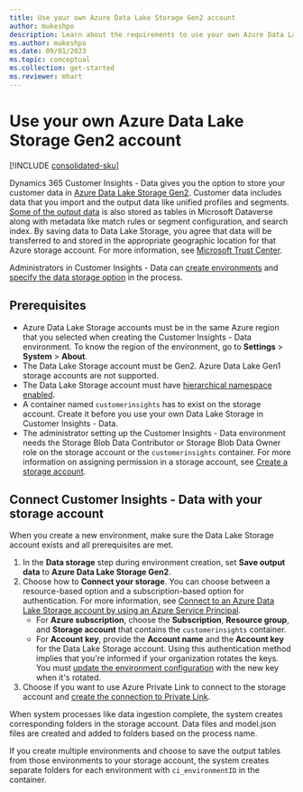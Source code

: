```yaml
---
title: Use your own Azure Data Lake Storage Gen2 account
author: mukeshpo
description: Learn about the requirements to use your own Azure Data Lake Storage account in Customer Insights - Data.
ms.author: mukeshpo
ms.date: 09/01/2023
ms.topic: conceptual
ms.collection: get-started
ms.reviewer: mhart
---
```


# Use your own Azure Data Lake Storage Gen2 account

[!INCLUDE [consolidated-sku](./includes/consolidated-sku.md)]

Dynamics 365 Customer Insights - Data gives you the option to store your customer data in [Azure Data Lake Storage Gen2](/azure/storage/blobs/data-lake-storage-introduction). Customer data includes data that you import and the output data like unified profiles and segments. [Some of the output data](tables.md#customer-insights---data-tables-in-dataverse) is also stored as tables in Microsoft Dataverse along with metadata like match rules or segment configuration, and search index. By saving data to Data Lake Storage, you agree that data will be transferred to and stored in the appropriate geographic location for that Azure storage account. For more information, see [Microsoft Trust Center](https://www.microsoft.com/trust-center).

Administrators in Customer Insights - Data can [create environments](create-environment.md) and [specify the data storage option](create-environment.md#step-2-configure-data-storage) in the process.

## Prerequisites

- Azure Data Lake Storage accounts must be in the same Azure region that you selected when creating the Customer Insights - Data environment. To know the region of the environment, go to **Settings** > **System** > **About**.
- The Data Lake Storage account must be Gen2. Azure Data Lake Gen1 storage accounts are not supported.
- The Data Lake Storage account must have [hierarchical namespace enabled](/azure/storage/blobs/data-lake-storage-namespace).
- A container named `customerinsights` has to exist on the storage account. Create it before you use your own Data Lake Storage in Customer Insights - Data.
- The administrator setting up the Customer Insights - Data environment needs the Storage Blob Data Contributor or Storage Blob Data Owner role on the storage account or the `customerinsights` container. For more information on assigning permission in a storage account, see [Create a storage account](/azure/storage/common/storage-account-create?toc=%2Fazure%2Fstorage%2Fblobs%2Ftoc.json&tabs=azure-portal).

## Connect Customer Insights - Data with your storage account

When you create a new environment, make sure the Data Lake Storage account exists and all prerequisites are met.

1. In the **Data storage** step during environment creation, set **Save output data** to **Azure Data Lake Storage Gen2**.
1. Choose how to **Connect your storage**. You can choose between a resource-based option and a subscription-based option for authentication. For more information, see [Connect to an Azure Data Lake Storage account by using an Azure Service Principal](connect-service-principal.md).
   - For **Azure subscription**, choose the **Subscription**, **Resource group**, and **Storage account** that contains the `customerinsights` container.
   - For **Account key**, provide the **Account name** and the **Account key** for the Data Lake Storage account. Using this authentication method implies that you're informed if your organization rotates the keys. You must [update the environment configuration](manage-environments.md#edit-an-existing-environment) with the new key when it's rotated.
1. Choose if you want to use Azure Private Link to connect to the storage account and [create the connection to Private Link](private-link.md).

When system processes like data ingestion complete, the system creates corresponding folders in the storage account. Data files and model.json files are created and added to folders based on the process name.

If you create multiple environments and choose to save the output tables from those environments to your storage account, the system creates separate folders for each environment with `ci_environmentID` in the container.
